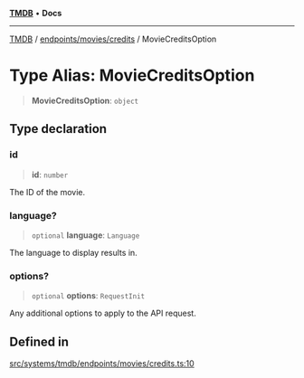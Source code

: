 [**TMDB**](../../../../README.md) • **Docs**

***

[TMDB](../../../../README.md) / [endpoints/movies/credits](../README.md) / MovieCreditsOption

# Type Alias: MovieCreditsOption

> **MovieCreditsOption**: `object`

## Type declaration

### id

> **id**: `number`

The ID of the movie.

### language?

> `optional` **language**: `Language`

The language to display results in.

### options?

> `optional` **options**: `RequestInit`

Any additional options to apply to the API request.

## Defined in

[src/systems/tmdb/endpoints/movies/credits.ts:10](https://github.com/Norviah/media-hub/blob/b0accce5c447ccf1a18696f3cb0baef1f5bd16be/src/systems/tmdb/endpoints/movies/credits.ts#L10)
